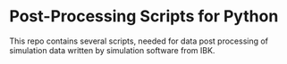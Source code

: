 # Post-Processing Scripts for Python
This repo contains several scripts, needed for data post processing of simulation data written by simulation software from IBK.
